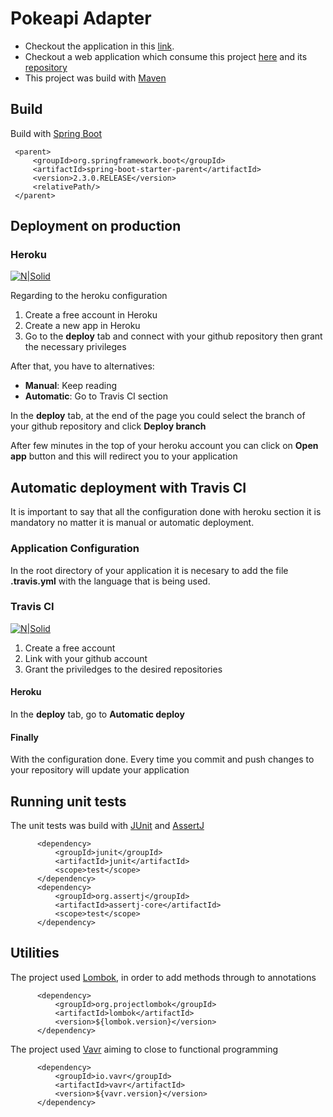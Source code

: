 # Pokeapi Adapter

* Checkout the application in this [link](https://pokemon-adapter.herokuapp.com/).
* Checkout a web application which consume this project [here](https://niki-pokedex.herokuapp.com/) and its [repository](https://github.com/nordonezc/pokedex)
* This project was build with [Maven](https://maven.apache.org/)


## Build

Build with [Spring Boot]()
>
     <parent>
         <groupId>org.springframework.boot</groupId>
         <artifactId>spring-boot-starter-parent</artifactId>
         <version>2.3.0.RELEASE</version>
         <relativePath/>
     </parent>


## Deployment on production

### Heroku

[![N|Solid](https://www3.assets.heroku.com/assets/logo-purple-08fb38cebb99e3aac5202df018eb337c5be74d5214768c90a8198c97420e4201.svg)](https://www.heroku.com/)


Regarding to the heroku configuration

1. Create a free account in Heroku
2. Create a new app in Heroku
3. Go to the **deploy** tab and connect with your github repository then grant the necessary privileges

After that, you have to alternatives:
- **Manual**: Keep reading
- **Automatic**: Go to Travis CI section

In the **deploy** tab, at the end of the page you could select the branch of your github repository and click **Deploy branch**

After few minutes in the top of your heroku account you can click on **Open app** button and this will redirect you to your application


## Automatic deployment with Travis CI

It is important to say that all the configuration done with heroku section it is mandatory no matter it is manual or automatic deployment. 

### Application Configuration
In the root directory of your application it is necesary to add the file **.travis.yml** with the language that is being used.

### Travis CI

[![N|Solid](https://miro.medium.com/max/600/1*M-Kj85siknLr66JqJ71PRA.png)](https://travis-ci.org/)

1. Create a free account
2. Link with your github account
3. Grant the priviledges to the desired repositories

#### Heroku
In the **deploy** tab, go to **Automatic deploy** 

#### Finally

With the configuration done. Every time you commit and push changes to your repository will update your application

## Running unit tests

The unit tests was build with [JUnit](https://junit.org/junit5/) and [AssertJ](https://assertj.github.io/doc/)
> 
          <dependency>  
              <groupId>junit</groupId>
              <artifactId>junit</artifactId>
              <scope>test</scope>
          </dependency>
          <dependency>
              <groupId>org.assertj</groupId>
              <artifactId>assertj-core</artifactId>
              <scope>test</scope>
          </dependency>


## Utilities

The project used [Lombok](https://projectlombok.org/), in order to add methods through to annotations

          <dependency>
              <groupId>org.projectlombok</groupId>
              <artifactId>lombok</artifactId>
              <version>${lombok.version}</version>
          </dependency>


The project used [Vavr](https://www.vavr.io/) aiming to close to functional programming

          <dependency>
              <groupId>io.vavr</groupId>
              <artifactId>vavr</artifactId>
              <version>${vavr.version}</version>
          </dependency>
